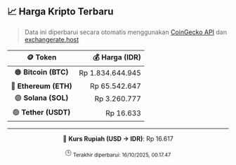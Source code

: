 

<!-- HARGA_KRIPTO -->
## 📈 Harga Kripto Terbaru

> Data ini diperbarui secara otomatis menggunakan [CoinGecko API](https://www.coingecko.com/) dan [exchangerate.host](https://exchangerate.host/)

<div align="center">

| 🪙 Token | 💰 Harga (IDR) |
|:------:|---------------:|
| 🟠 **Bitcoin (BTC)**   | Rp 1.834.644.945 |
| 🔵 **Ethereum (ETH)**  | Rp 65.542.647 |
| 🟣 **Solana (SOL)**    | Rp 3.260.777 |
| 🟢 **Tether (USDT)**   | Rp 16.633 |

---

💱 **Kurs Rupiah (USD → IDR)**: Rp 16.617

🕒 <sub>Terakhir diperbarui: 16/10/2025, 00.17.47</sub>

</div>
<!-- /HARGA_KRIPTO -->